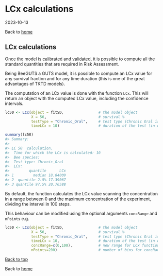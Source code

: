 LCx calculations
================
2023-10-13

Back to [home](./home.md)

## LCx calculations

Once the model is [calibrated](./calibration.md) and
[validated](./validation.md), it is possible to compute all the standard
quantities that are required in Risk Assessment.

Being BeeGUTS a GUTS model, it is possible to compute an LCx value for
any survival fraction and for any time duration (this is one of the
great advantages of TKTD models).

The computation of an LCx value is done with the function `LCx`. This
will return an object with the computed LCx value, including the
confidence intervals.

``` r
lc50 <- LCx(object = fitSD,                # the model object
            X = 50,                        # survival %
            testType = "Chronic_Oral",     # test type (Chronic Oral is default)
            timeLCx = 10)                  # duration of the test (in days)

summary(lc50)
#> Summary: 
#> 
#> LC 50  calculation. 
#>  Time for which the LCx is calculated: 10 
#>  Bee species: 
#>  Test type: Chronic_Oral 
#>  LCx: 
#>         quantile      LCx
#> 1         median 18.84009
#> 2  quantile 2.5% 17.39067
#> 3 quantile 97.5% 20.76588
```
By default, the function calculates the LCx value scanning the concentration in
a range between 0 and the maximum concentration of the experiment, dividing the
interval in 100 steps.

This behaviour can be modified using the optional arguments `concRange` 
and `nPoints` e.g.

``` r
lc50 <- LCx(object = fitSD,                # the model object
            X = 50,                        # survival %
            testType = "Chronic_Oral",     # test type (Chronic Oral is default)
            timeLCx = 10,                  # duration of the test (in days)
            concRange=c(0,100),            # new range for LCx function
            nPoints=200)                   # number of bins for concRange
```            

[Back to top](#lcx-calculations)

Back to [home](./home.md)
